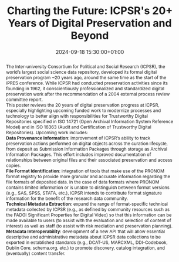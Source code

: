 ---
abstract: 'The Inter-university Consortium for Political and Social Research (ICPSR),
  the world’s largest social science data repository, developed its formal digital
  preservation program ~20 years ago, around the same time as the start of the iPRES
  conference.  While ICPSR had conducted preservation activities since its founding
  in 1962, it conscientiously professionalized and standardized digital preservation
  work after the recommendation of a 2004 external process review committee report.


  This poster reviews the 20 years of digital preservation progress at ICPSR, especially
  highlighting upcoming funded work to modernize processes and technology to better
  align with responsibilities for Trustworthy Digital Repositories specified in ISO
  14721 (Open Archival Information System Reference Model) and in ISO 16363 (Audit
  and Certification of Trustworthy Digital Repositories).  Upcoming work includes:


  **Data Provenance Information**: improvement of ICPSR’s ability to track preservation
  actions performed on digital objects across the curation lifecycle, from deposit
  as Submission Information Packages through storage as Archival Information Packages.
  This effort includes improved documentation of relationships between original files
  and their associated preservation and access copies.



  **File Format Identification**: integration of tools that make use of the PRONOM
  format registry to provide more granular and accurate information regarding the
  file formats of deposited data. In the case of data formats where PRONOM contains
  limited information or is unable to distinguish between format versions (e.g., SAS,
  SPSS, STATA, etc.), ICPSR intends to contribute format signature information for
  the benefit of the research data community.



  **Technical Metadata Extraction**: expand the range of format-specific technical
  metadata collected by ICPSR (e.g., as defined by community resources such as the
  FADGI Significant Properties for Digital Video) so that this information can be
  made available to users (to assist with the evaluation and selection of content
  of interest) as well as staff (to assist with risk mediation and preservation planning).



  **Metadata Interoperability**: development of a new API that will allow essential
  descriptive and administrative metadata about ICPSR data collections to be exported
  in established standards (e.g., DCAT-US, MARCXML, DDI-Codebook, Dublin Core, schema.org,
  etc.) to promote discovery, catalog integration, and (eventually) content transfer.'
creators:
- Jared Lyle
- Mike Shallcross
date: 2024-09-18 15:30:00+01:00
document_url: https://zenodo.org/records/13704260/download/pdf
grand_parent: iPRES
institutions: []
keywords:
- approaches to preservation
- start 2 preserve
landing_page_url: https://zenodo.org/records/13704260
language: eng
layout: publication
license: Creative Commons Attribution 4.0 (CC-BY-4.0)
notes_url: ''
parent: iPRES 2024
publication_type: poster
size: null
slides_url: ''
source_name: iPRES
stream_url: ''
title: 'Charting the Future: ICPSR''s 20+ Years of Digital Preservation and Beyond'
year: 2024
---